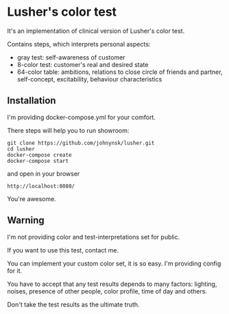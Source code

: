 # Lusher's color test

It's an implementation of clinical version of Lusher's color test.

Contains steps, which interprets personal aspects:
 * gray test: self-awareness of customer
 * 8-color test: customer's real and desired state
 * 64-color table: ambitions, relations to close circle of friends and partner, self-concept,
   excitability, behaviour characteristics

## Installation
I'm providing docker-compose.yml for your comfort.

There steps will help you to run showroom:

```
git clone https://github.com/johnynsk/lusher.git
cd lusher
docker-compose create
docker-compose start
```
and open in your browser
```
http://localhost:8080/
```

You're awesome.

## Warning
I'm not providing color and test-interpretations set for public.

If you want to use this test, contact me.

You can implement your custom color set, it is so easy. I'm providing config for it.

You have to accept that any test results depends to many factors:
    lighting, noises, presence of other people, color profile, time of day and others. 

Don't take the test results as the ultimate truth.
